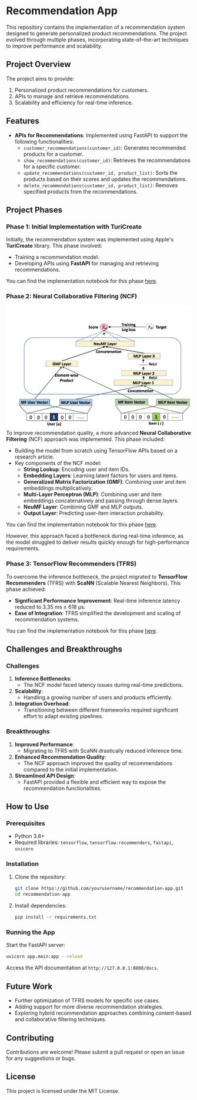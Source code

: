 # Recommendation App

This repository contains the implementation of a recommendation system designed to generate personalized product recommendations. The project evolved through multiple phases, incorporating state-of-the-art techniques to improve performance and scalability.

## Project Overview
The project aims to provide:
1. Personalized product recommendations for customers.
2. APIs to manage and retrieve recommendations.
3. Scalability and efficiency for real-time inference.

## Features
- **APIs for Recommendations**: Implemented using FastAPI to support the following functionalities:
  - `customer_recommendations(customer_id)`: Generates recommended products for a customer.
  - `show_recommendations(customer_id)`: Retrieves the recommendations for a specific customer.
  - `update_recommendations(customer_id, product_list)`: Sorts the products based on their scores and updates the recommendations.
  - `delete_recommendations(customer_id, product_list)`: Removes specified products from the recommendations.

## Project Phases

### Phase 1: Initial Implementation with TuriCreate
Initially, the recommendation system was implemented using Apple's **TuriCreate** library. This phase involved:
- Training a recommendation model.
- Developing APIs using **FastAPI** for managing and retrieving recommendations.

You can find the implementation notebook for this phase [here](Notebook/Sales_recommendation.ipynb).

### Phase 2: Neural Collaborative Filtering (NCF)
![System Architecture](assets/NCF.png)
To improve recommendation quality, a more advanced **Neural Collaborative Filtering** (NCF) approach was implemented. This phase included:
- Building the model from scratch using TensorFlow APIs based on a research article.
- Key components of the NCF model:
  - **String Lookup**: Encoding user and item IDs.
  - **Embedding Layers**: Learning latent factors for users and items.
  - **Generalized Matrix Factorization (GMF)**: Combining user and item embeddings multiplicatively.
  - **Multi-Layer Perceptron (MLP)**: Combining user and item embeddings concatenatively and passing through dense layers.
  - **NeuMF Layer**: Combining GMF and MLP outputs.
  - **Output Layer**: Predicting user-item interaction probability.

You can find the implementation notebook for this phase [here](Notebook/Neural_Collaborative_Filtering.ipynb).

However, this approach faced a bottleneck during real-time inference, as the model struggled to deliver results quickly enough for high-performance requirements.

### Phase 3: TensorFlow Recommenders (TFRS)
To overcome the inference bottleneck, the project migrated to **TensorFlow Recommenders** (TFRS) with **ScaNN** (Scalable Nearest Neighbors). This phase achieved:
- **Significant Performance Improvement**: Real-time inference latency reduced to 3.35 ms ± 618 µs.
- **Ease of Integration**: TFRS simplified the development and scaling of recommendation systems.

You can find the implementation notebook for this phase [here](Notebook/TFRS_click_data.ipynb).

## Challenges and Breakthroughs

### Challenges
1. **Inference Bottlenecks**:
   - The NCF model faced latency issues during real-time predictions.
2. **Scalability**:
   - Handling a growing number of users and products efficiently.
3. **Integration Overhead**:
   - Transitioning between different frameworks required significant effort to adapt existing pipelines.

### Breakthroughs
1. **Improved Performance**:
   - Migrating to TFRS with ScaNN drastically reduced inference time.
2. **Enhanced Recommendation Quality**:
   - The NCF approach improved the quality of recommendations compared to the initial implementation.
3. **Streamlined API Design**:
   - FastAPI provided a flexible and efficient way to expose the recommendation functionalities.

## How to Use

### Prerequisites
- Python 3.8+
- Required libraries: `tensorflow`, `tensorflow-recommenders`, `fastapi`, `uvicorn`

### Installation
1. Clone the repository:
   ```bash
   git clone https://github.com/yourusername/recommendation-app.git
   cd recommendation-app
   ```
2. Install dependencies:
   ```bash
   pip install -r requirements.txt
   ```

### Running the App
Start the FastAPI server:
```bash
uvicorn app.main:app --reload
```
Access the API documentation at `http://127.0.0.1:8000/docs`.

## Future Work
- Further optimization of TFRS models for specific use cases.
- Adding support for more diverse recommendation strategies.
- Exploring hybrid recommendation approaches combining content-based and collaborative filtering techniques.

## Contributing
Contributions are welcome! Please submit a pull request or open an issue for any suggestions or bugs.

## License
This project is licensed under the MIT License.


